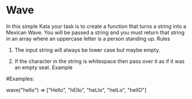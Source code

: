 # Wave

In this simple Kata your task is to create a function that turns a string into a Mexican Wave. You will be passed a string and you must return that string in an array where an uppercase letter is a person standing up.
Rules

1.  The input string will always be lower case but maybe empty.

2.  If the character in the string is whitespace then pass over it as if it was an empty seat.
Example


#Examples:

wave("hello") => ["Hello", "hEllo", "heLlo", "helLo", "hellO"]


